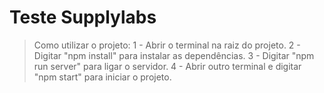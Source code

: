 <h1> Teste Supplylabs </h1>

> Como utilizar o projeto:
> 1 - Abrir o terminal na raiz do projeto.
> 2 - Digitar "npm install" para instalar as dependências.
> 3 - Digitar "npm run server" para ligar o servidor.
> 4 - Abrir outro terminal e digitar "npm start" para iniciar o projeto.

